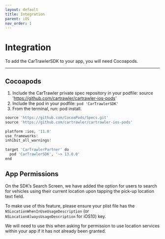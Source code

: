 ```yaml
---
layout: default
title: Integration
parent: iOS
nav_order: 1
---
```


# Integration


To add the CarTrawlerSDK to your app, you will need Cocoapods. 

---

## Cocoapods

1. Include the CarTrawler private spec repository in your podfile: source 'https://github.com/cartrawler/cartrawler-ios-pods'
2. Include the pod in your podfile: `pod 'CarTrawlerSDK'`
3. From the terminal, run: pod install.

```python
source 'https://github.com/CocoaPods/Specs.git'
source 'https://github.com/cartrawler/cartrawler-ios-pods'
  
platform :ios, '11.0'
use_frameworks!
inhibit_all_warnings!
  
target 'CarTrawlerPartner' do
  pod 'CarTrawlerSDK', '~> 13.0.0'
end
```

## App Permissions

On the SDK’s Search Screen, we have added the option for users to search for vehicles using their current location upon tapping the pick-up location text field.

To make use of this feature, please ensure your plist file has the `NSLocationWhenInUseUsageDescription` (or `NSLocationAlwaysUsageDescription` for iOS10) key.

We will need to use this when asking for permission to use location services within your app if it has not already been granted.
